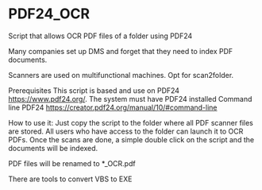 # PDF24_OCR
Script that allows OCR PDF files of a folder using PDF24

Many companies set up DMS and forget that they need to index PDF documents.

Scanners are used on multifunctional machines. Opt for scan2folder.

Prerequisites
This script is based and use on PDF24 https://www.pdf24.org/.
The system must have PDF24 installed
Command line PDF24 https://creator.pdf24.org/manual/10/#command-line

How to use it:
Just copy the script to the folder where all PDF scanner files are stored.
All users who have access to the folder can launch it to OCR PDFs.
Once the scans are done, a simple double click on the script and the documents will be indexed.

PDF files will be renamed to *_OCR.pdf

There are tools to convert VBS to EXE

